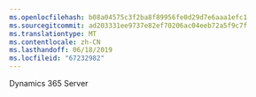 ```yaml
---
ms.openlocfilehash: b08a04575c3f2ba8f89956fe0d29d7e6aaa1efc1
ms.sourcegitcommit: ad203331ee9737e82ef70206ac04eeb72a5f9c7f
ms.translationtype: MT
ms.contentlocale: zh-CN
ms.lasthandoff: 06/18/2019
ms.locfileid: "67232982"
---
```

Dynamics 365 Server